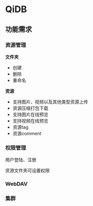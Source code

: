 # QiDB

## 功能需求

### 资源管理

**文件夹**

- 创建
- 删除
- 重命名

**资源**

- 支持图片、视频以及其他类型资源上传
- 资源压缩打包下载
- 支持图片在线预览
- 支持视频在线预览
- 资源tag
- 资源comment





### 权限管理

用户登陆、注册

资源文件夹可设置权限





### WebDAV







### 集群





